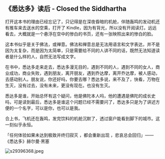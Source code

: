 ## 《悉达多》读后 - Closed the Siddhartha

打开这本书的理由已经忘记了，只记得是在深夜昏暗的机舱，伴随轰鸣的发动机还有推车来去送水的空乘，打开了 Kindle，因为有背光，所以没有开阅读灯。远远看去，大概就是一个悬浮在空中的惨白的书页，还有一张映照出来的惨白的脸。

这本书似乎是关于佛法，或禅意。佛法和禅意总是无法用语言和文字表达，并不是因为太复杂，而是因为太简单，只是需要给不同的人讲不同的话，既然无法知道读者是什么样的人，自然无法写成文字。

在书中，悉达多走来走去，悉达多漫无目的，遇到不同的人，遇到不同的女人，商业成功，商业失败，遇到朋友，离开朋友，遇到乔达摩，离开乔达摩，被人感动，去感动别人。朋友说，你还好吗，你要去哪？悉达多说，来不及了，快看，万物在生灭，没有过去，没有未来，更没有现在。也没有生灭。

悉达多是谁，开始总怀有这个疑问，他是佛陀本人吗，他的遭遇是佛陀的成长史吗，可是读到最后，悉达多是谁这个问题已经不需要问了，悉达多只是为了讲述方便的一个名字，可以是你，也可以是我。

合上书，飞机还在轰鸣，发完饮料的机舱沉默了，透过窗户能看到脚下的城市。这一刻似乎永恒。

「任何体验如果未达到极致并终归寂灭 ，都会重新出现 ，悲哀总会回归」——《悉达多》赫尔曼·黑塞


![s29396368.jpeg](https://cdn.hashnode.com/res/hashnode/image/upload/v1650711072117/tBDPFlmv7.jpeg)
